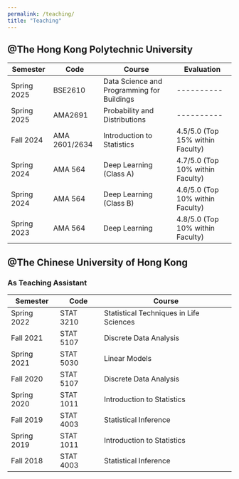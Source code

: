 ```yaml
---
permalink: /teaching/
title: "Teaching"
---
```


## @The Hong Kong Polytechnic University
 

| Semester       | Code      |     Course                                                   |Evaluation|
| --------       | ------    | ----------------------------------------------------------   |----------|
| Spring 2025    | BSE2610   | Data Science and Programming for Buildings                   |----------|
| Spring 2025    | AMA2691   | Probability and Distributions                                |----------|
| Fall   2024    | AMA 2601/2634  | Introduction to Statistics                              | 4.5/5.0 (Top 15% within Faculty) |
| Spring 2024    | AMA 564   | Deep Learning (Class A)                                      | 4.7/5.0 (Top 10% within Faculty) |
| Spring 2024    | AMA 564   | Deep Learning (Class B)                                      | 4.6/5.0 (Top 10% within Faculty) |
| Spring 2023    | AMA 564   | Deep Learning                                                | 4.8/5.0 (Top 10% within Faculty) |




## @The Chinese University of Hong Kong
### As Teaching Assistant

| Semester       | Code       |     Course                                                 |
| --------       | ------     | ---------------------------------------------------------- |
| Spring 2022    | STAT 3210  | Statistical Techniques in Life Sciences                    |
| Fall 2021		    | STAT 5107  | Discrete Data Analysis                                     |
| Spring 2021    | STAT 5030  | Linear Models                                              |
| Fall 2020      | STAT 5107  | Discrete Data Analysis                                     |
| Spring 2020    | STAT 1011  | Introduction to Statistics                                 |
| Fall 2019      | STAT 4003  | Statistical Inference                                      |
| Spring 2019    | STAT 1011  | Introduction to Statistics                                 |
| Fall 2018      | STAT 4003  | Statistical Inference                                      |
    



